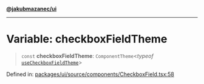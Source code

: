 [**@jakubmazanec/ui**](../README.md)

---

# Variable: checkboxFieldTheme

> `const` **checkboxFieldTheme**: `ComponentTheme`\<_typeof_
> [`useCheckboxFieldTheme`](useCheckboxFieldTheme.md)\>

Defined in:
[packages/ui/source/components/CheckboxField.tsx:58](https://github.com/jakubmazanec/tools/blob/acfa246dbb1035f65efb7fa114167a3cbefca108/packages/ui/source/components/CheckboxField.tsx#L58)
